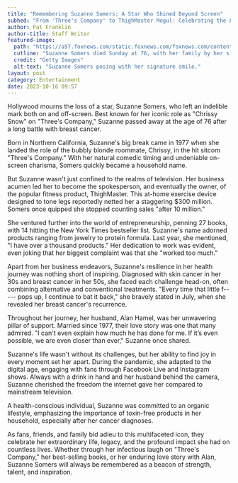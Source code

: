 ```yaml
---
title: "Remembering Suzanne Somers: A Star Who Shined Beyond Screen"
subhed: "From 'Three's Company' to ThighMaster Mogul: Celebrating the Legacy of a Hollywood Icon"
author: Pat Franklin
author-title: Staff Writer
featured-image: 
  path: "https://a57.foxnews.com/static.foxnews.com/foxnews.com/content/uploads/2023/10/720/405/suzanne-somers-dead.jpg?ve=1&tl=1"
  cutline: "Suzanne Somers died Sunday at 76, with her family by her side."
  credit: "Getty Images"
  alt-text: "Suzanne Somers posing with her signature smile."
layout: post
category: Entertainment
date: 2023-10-16 09:57
---
```


Hollywood mourns the loss of a star, Suzanne Somers, who left an indelible mark both on and off-screen. Best known for her iconic role as "Chrissy Snow" on "Three's Company," Suzanne passed away at the age of 76 after a long battle with breast cancer.

Born in Northern California, Suzanne's big break came in 1977 when she landed the role of the bubbly blonde roommate, Chrissy, in the hit sitcom "Three's Company." With her natural comedic timing and undeniable on-screen charisma, Somers quickly became a household name.

But Suzanne wasn't just confined to the realms of television. Her business acumen led her to become the spokesperson, and eventually the owner, of the popular fitness product, ThighMaster. This at-home exercise device designed to tone legs reportedly netted her a staggering $300 million. Somers once quipped she stopped counting sales "after 10 million."

She ventured further into the world of entrepreneurship, penning 27 books, with 14 hitting the New York Times bestseller list. Suzanne's name adorned products ranging from jewelry to protein formula. Last year, she mentioned, "I have over a thousand products." Her dedication to work was evident, even joking that her biggest complaint was that she "worked too much."

Apart from her business endeavors, Suzanne's resilience in her health journey was nothing short of inspiring. Diagnosed with skin cancer in her 30s and breast cancer in her 50s, she faced each challenge head-on, often combining alternative and conventional treatments. "Every time that little f----- pops up, I continue to bat it back," she bravely stated in July, when she revealed her breast cancer's recurrence.

Throughout her journey, her husband, Alan Hamel, was her unwavering pillar of support. Married since 1977, their love story was one that many admired. "I can't even explain how much he has done for me. If it’s even possible, we are even closer than ever," Suzanne once shared.

Suzanne's life wasn't without its challenges, but her ability to find joy in every moment set her apart. During the pandemic, she adapted to the digital age, engaging with fans through Facebook Live and Instagram shows. Always with a drink in hand and her husband behind the camera, Suzanne cherished the freedom the internet gave her compared to mainstream television.

A health-conscious individual, Suzanne was committed to an organic lifestyle, emphasizing the importance of toxin-free products in her household, especially after her cancer diagnoses.

As fans, friends, and family bid adieu to this multifaceted icon, they celebrate her extraordinary life, legacy, and the profound impact she had on countless lives. Whether through her infectious laugh on "Three's Company," her best-selling books, or her enduring love story with Alan, Suzanne Somers will always be remembered as a beacon of strength, talent, and inspiration.
